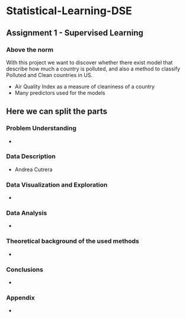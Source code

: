 # Statistical-Learning-DSE

## Assignment 1 - Supervised Learning

### Above the norm

With this project we want to discover whether there exist model that describe how much a country is polluted, and also a method to classify Polluted and Clean countries in US.

- Air Quality Index as a measure of cleaniness of a country
- Many predictors used for the models

## Here we can split the parts

### Problem Understanding
- 
### Data Description
- Andrea Cutrera
### Data Visualization and Exploration
- 
### Data Analysis
-
### Theoretical background of the used methods
-
### Conclusions
-
### Appendix
-

